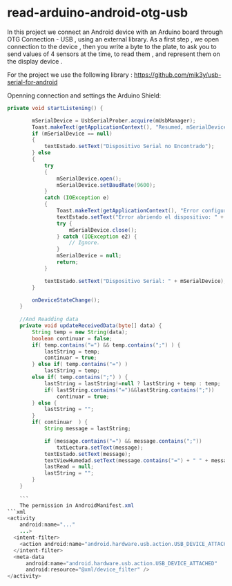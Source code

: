 # read-arduino-android-otg-usb
In this project we connect an Android device with an Arduino board through OTG Connection - USB , using an external library.
As a first step , we open connection to the device , then you write a byte to the plate, to ask you to send values ​​of 4 sensors at the time, to read them , and represent them on the display device .

For the project we use the following library :
https://github.com/mik3y/usb-serial-for-android

Openning connection and settings the Arduino Shield: <br>
```java
private void startListening() {

        mSerialDevice = UsbSerialProber.acquire(mUsbManager);
        Toast.makeText(getApplicationContext(), "Resumed, mSerialDevice=" + mSerialDevice, Toast.LENGTH_SHORT).show();
        if (mSerialDevice == null)
        {
            textEstado.setText("Dispositivo Serial no Encontrado");
        } else
        {
            try
            {
                mSerialDevice.open();
                mSerialDevice.setBaudRate(9600);
            }
            catch (IOException e)
            {
                Toast.makeText(getApplicationContext(), "Error configurando el Dispositivo" + e.getMessage(), Toast.LENGTH_SHORT).show();
                textEstado.setText("Error abriendo el dispositivo: " + e.getMessage());
                try {
                    mSerialDevice.close();
                } catch (IOException e2) {
                    // Ignore.
                }
                mSerialDevice = null;
                return;
            }

            textEstado.setText("Dispositivo Serial: " + mSerialDevice);
        }

        onDeviceStateChange();
    }
    
    //And Readding data 
    private void updateReceivedData(byte[] data) {
        String temp = new String(data);
        boolean continuar = false;
        if( temp.contains("=") && temp.contains(";") ) {
            lastString = temp;
            continuar = true;
        } else if( temp.contains("=") )
            lastString = temp;
        else if( temp.contains(";") ) {
            lastString = lastString!=null ? lastString + temp : temp;
            if( lastString.contains("=")&&lastString.contains(";"))
                continuar = true;
        } else {
            lastString = "";
        }
        if( continuar  ) {
            String message = lastString;

            if (message.contains("=") && message.contains(";"))
                txtLectura.setText(message);
            textEstado.setText(message);
            textViewHumedad.setText(message.contains("=") + " " + message.contains(";"));
            lastRead = null;
            lastString = "";
        }
    }
    
    ```
    The permission in AndroidManifest.xml
```xml
<activity
    android:name="..."
    ...>
  <intent-filter>
    <action android:name="android.hardware.usb.action.USB_DEVICE_ATTACHED" />
  </intent-filter>
  <meta-data
      android:name="android.hardware.usb.action.USB_DEVICE_ATTACHED" 
      android:resource="@xml/device_filter" />
</activity>
```
   


